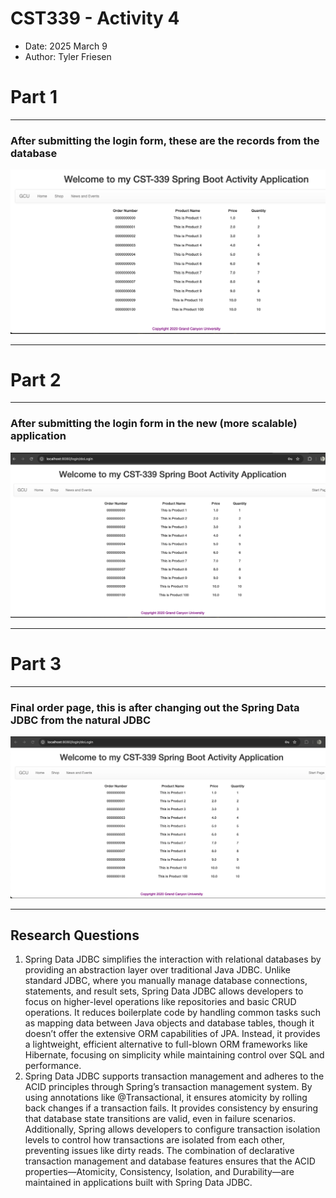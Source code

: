 # CST339 - Activity 4
- Date: 2025 March 9
- Author: Tyler Friesen

# Part 1 

--- 

### After submitting the login form, these are the records from the database
![img.png](img.png)

---

# Part 2

---

### After submitting the login form in the new (more scalable) application
![img_1.png](img_1.png)

---

# Part 3

---

### Final order page, this is after changing out the Spring Data JDBC from the natural JDBC
![img_2.png](img_2.png)

---

## Research Questions

1. Spring Data JDBC simplifies the interaction with relational databases by providing an abstraction layer over traditional Java JDBC. Unlike standard JDBC, where you manually manage database connections, statements, and result sets, Spring Data JDBC allows developers to focus on higher-level operations like repositories and basic CRUD operations. It reduces boilerplate code by handling common tasks such as mapping data between Java objects and database tables, though it doesn’t offer the extensive ORM capabilities of JPA. Instead, it provides a lightweight, efficient alternative to full-blown ORM frameworks like Hibernate, focusing on simplicity while maintaining control over SQL and performance.
2. Spring Data JDBC supports transaction management and adheres to the ACID principles through Spring’s transaction management system. By using annotations like @Transactional, it ensures atomicity by rolling back changes if a transaction fails. It provides consistency by ensuring that database state transitions are valid, even in failure scenarios. Additionally, Spring allows developers to configure transaction isolation levels to control how transactions are isolated from each other, preventing issues like dirty reads. The combination of declarative transaction management and database features ensures that the ACID properties—Atomicity, Consistency, Isolation, and Durability—are maintained in applications built with Spring Data JDBC.

